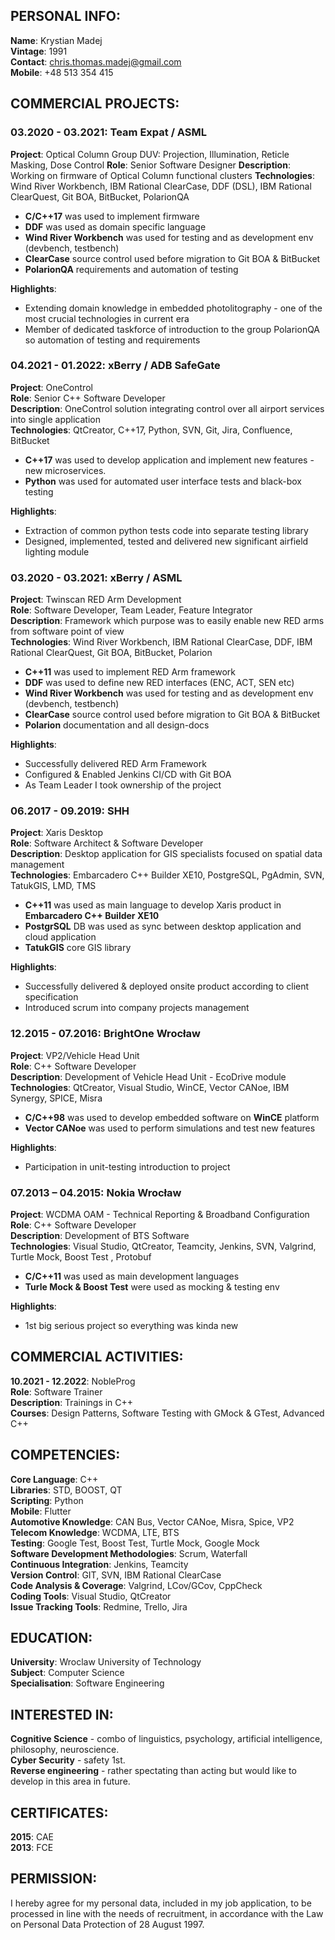 ## PERSONAL INFO:

**Name**: Krystian Madej  
**Vintage**: 1991  
**Contact**: chris.thomas.madej@gmail.com  
**Mobile**: +48 513 354 415  

## COMMERCIAL PROJECTS:

### **03.2020 - 03.2021**: Team Expat / ASML  
**Project**: Optical Column Group DUV: Projection, Illumination, Reticle Masking, Dose Control
**Role**: Senior Software Designer
**Description**: Working on firmware of Optical Column functional clusters
**Technologies**: Wind River Workbench, IBM Rational ClearCase, DDF (DSL), IBM Rational ClearQuest, Git BOA, BitBucket, PolarionQA 
* **C/C++17** was used to implement firmware
* **DDF** was used as domain specific language
* **Wind River Workbench** was used for testing and as development env (devbench, testbench)
* **ClearCase** source control used before migration to Git BOA & BitBucket
* **PolarionQA** requirements and automation of testing

**Highlights**:  
* Extending domain knowledge in embedded photolitography - one of the most crucial technologies in current era  
* Member of dedicated taskforce of introduction to the group PolarionQA so automation of testing and requirements

### **04.2021 - 01.2022**: xBerry / ADB SafeGate  
**Project**: OneControl  
**Role**: Senior C++ Software Developer  
**Description**: OneControl solution integrating control over all airport services into single application  
**Technologies**: QtCreator, C++17, Python, SVN, Git, Jira, Confluence, BitBucket  
* **C++17** was used to develop application and implement new features - new microservices.
* **Python** was used for automated user interface tests and black-box testing

**Highlights**:  
* Extraction of common python tests code into separate testing library  
* Designed, implemented, tested and delivered new significant airfield lighting module  

### **03.2020 - 03.2021**: xBerry / ASML  
**Project**: Twinscan RED Arm Development  
**Role**: Software Developer, Team Leader, Feature Integrator  
**Description**: Framework which purpose was to easily enable new RED arms from software point of view  
**Technologies**: Wind River Workbench, IBM Rational ClearCase, DDF, IBM Rational ClearQuest, Git BOA, BitBucket, Polarion  
* **C++11** was used to implement RED Arm framework
* **DDF** was used to define new RED interfaces (ENC, ACT, SEN etc)
* **Wind River Workbench** was used for testing and as development env (devbench, testbench)
* **ClearCase** source control used before migration to Git BOA & BitBucket
* **Polarion** documentation and all design-docs

**Highlights**:  
* Successfully delivered RED Arm Framework
* Configured & Enabled Jenkins CI/CD with Git BOA
* As Team Leader I took ownership of the project

<div style="page-break-after: always;"></div>

### **06.2017 - 09.2019**: SHH  
**Project**: Xaris Desktop  
**Role**: Software Architect & Software Developer  
**Description**: Desktop application for GIS specialists focused on spatial data management  
**Technologies**: Embarcadero C++ Builder XE10, PostgreSQL, PgAdmin, SVN, TatukGIS, LMD, TMS
* **C++11** was used as main language to develop Xaris product in **Embarcadero C++ Builder XE10**
* **PostgrSQL** DB was used as sync between desktop application and cloud application
* **TatukGIS** core GIS library  

**Highlights**:
* Successfully delivered & deployed onsite product according to client specification
* Introduced scrum into company projects management

### **12.2015 - 07.2016**: BrightOne Wrocław  
**Project**: VP2/Vehicle Head Unit  
**Role**: C++ Software Developer  
**Description**: Development of Vehicle Head Unit - EcoDrive module  
**Technologies**: QtCreator, Visual Studio, WinCE, Vector CANoe, IBM Synergy, SPICE, Misra
* **C/C++98** was used to develop embedded software on **WinCE** platform
* **Vector CANoe** was used to perform simulations and test new features

**Highlights**:
* Participation in unit-testing introduction to project

### **07.2013 – 04.2015**: Nokia Wrocław  
**Project**: WCDMA OAM - Technical Reporting & Broadband Configuration  
**Role**: C++ Software Developer  
**Description**: Development of BTS Software   
**Technologies**: Visual Studio, QtCreator, Teamcity, Jenkins, SVN, Valgrind, Turtle Mock, Boost Test , Protobuf  
* **C/C++11** was used as main development languages
* **Turle Mock & Boost Test** were used as mocking & testing env

**Highlights**:
* 1st big serious project so everything was kinda new

<div style="page-break-after: always;"></div>

## COMMERCIAL ACTIVITIES:

**10.2021 - 12.2022**: NobleProg  
**Role**: Software Trainer  
**Description**: Trainings in C++  
**Courses**: Design Patterns, Software Testing with GMock & GTest, Advanced C++  

## COMPETENCIES:
**Core Language**: C++  
**Libraries**: STD, BOOST, QT  
**Scripting**: Python  
**Mobile**: Flutter  
**Automotive Knowledge**: CAN Bus, Vector CANoe, Misra, Spice, VP2  
**Telecom Knowledge**: WCDMA, LTE, BTS  
**Testing**: Google Test, Boost Test, Turtle Mock, Google Mock  
**Software Development Methodologies**: Scrum, Waterfall  
**Continuous Integration**: Jenkins, Teamcity  
**Version Control**: GIT, SVN, IBM Rational ClearCase  
**Code Analysis & Coverage**: Valgrind, LCov/GCov, CppCheck  
**Coding Tools**: Visual Studio, QtCreator  
**Issue Tracking Tools**: Redmine, Trello, Jira  

## EDUCATION:
**University**: Wroclaw University of Technology  
**Subject**: Computer Science  
**Specialisation**: Software Engineering  

## INTERESTED IN:
**Cognitive Science** - combo of linguistics, psychology, artificial intelligence, philosophy, neuroscience.  
**Cyber Security** - safety 1st.  
**Reverse engineering** - rather spectating than acting but would like to develop in this area in future.  

## CERTIFICATES:
**2015**: CAE  
**2013**: FCE  

## PERMISSION:

I hereby agree for my personal data, included in my job application, to be processed in line with the needs of recruitment, in accordance with the Law on Personal Data Protection of 28 August 1997.
